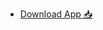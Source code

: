 * [Download App 📥](https://RSaied.github.io/JsonTool/JSON%20Tool%20%7BV0.22%7D%20By%20@SaiedCh.apk)
